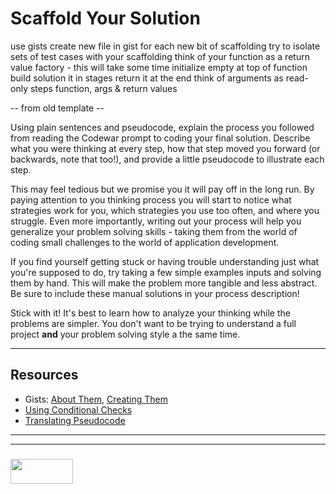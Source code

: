 # Scaffold Your Solution


use gists
	create new file in gist for each new bit of scaffolding
try to isolate sets of test cases with your scaffolding
think of your function as a return value factory
	- this will take some time
	initialize empty at top of function
	build solution it in stages
	return it at the end
	think of arguments as read-only
steps
	function, args & return values


-- from old template --

Using plain sentences and pseudocode, explain the process you followed from reading the Codewar prompt to coding your final solution.  Describe what you were thinking at every step, how that step moved you forward (or backwards, note that too!), and provide a little pseudocode to illustrate each step.

This may feel tedious but we promise you it will pay off in the long run.  By paying attention to you thinking process you will start to notice what strategies work for you, which strategies you use too often, and where you struggle.  Even more importantly, writing out your process will help you generalize your problem solving skills - taking them from the world of coding small challenges to the world of application development.

If you find yourself getting stuck or having trouble understanding just what you're supposed to do, try taking a few simple examples inputs and solving them by hand.  This will make the problem more tangible and less abstract.  Be sure to include these manual solutions in your process description!

Stick with it!  It's best to learn how to analyze your thinking while the problems are simpler.  You don't want to be trying to understand a full project __and__ your problem solving style a the same time.

___

## Resources

* Gists: [About Them](https://help.github.com/articles/about-gists/), [Creating Them](https://help.github.com/articles/creating-gists/)
* [Using Conditional Checks](https://github.com/elewa-academy/General-Resources/tree/master/programming-resources/conditionalChecks)
* [Translating Pseudocode](http://dondi.lmu.build/share/intro/pseudocode2js-v02.pdf) 

___
___
### <a href="http://elewa.education/blog" target="_blank"><img src="https://user-images.githubusercontent.com/18554853/34921062-506450ae-f97d-11e7-875f-6feeb26ad72d.png" width="100" height="40"/></a>